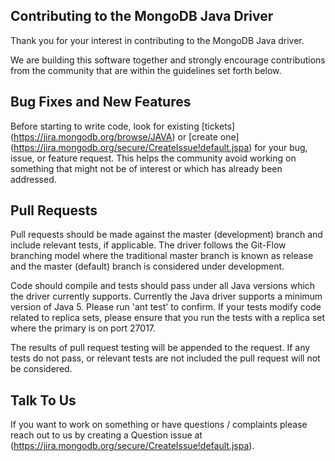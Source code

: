 ## Contributing to the MongoDB Java Driver

Thank you for your interest in contributing to the MongoDB Java driver.

We are building this software together and strongly encourage contributions
from the community that are within the guidelines set forth below.

Bug Fixes and New Features
--------------------------

Before starting to write code, look for existing [tickets]
(https://jira.mongodb.org/browse/JAVA) or [create one]
(https://jira.mongodb.org/secure/CreateIssue!default.jspa) 
for your bug, issue, or feature request. This helps the community
avoid working on something that might not be of interest or which
has already been addressed.

Pull Requests
-------------

Pull requests should be made against the master (development)
branch and include relevant tests, if applicable. The driver follows
the Git-Flow branching model where the traditional master branch is
known as release and the master (default) branch is considered under
development.

Code should compile and tests should pass under all Java versions 
which the driver currently supports.  Currently the Java driver supports
a minimum version of Java 5.  Please run 'ant test' to confirm.  If your
tests modify code related to replica sets, please ensure that you run the
tests with a replica set where the primary is on port 27017.

The results of pull request testing will be appended to the request.
If any tests do not pass, or relevant tests are not included the pull
request will not be considered.

Talk To Us
----------

If you want to work on something or have questions / complaints please reach
out to us by creating a Question issue at (https://jira.mongodb.org/secure/CreateIssue!default.jspa).
